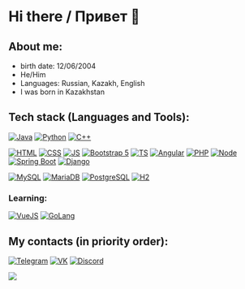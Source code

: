 # Hi there / Привет 👋

## About me:
- birth date: 12/06/2004
- He/Him
- Languages: Russian, Kazakh, English
- I was born in Kazakhstan

## Tech stack (Languages and Tools):

<a href="https://java.com/"><img alt="Java" src="https://img.shields.io/badge/Java-ED8B00?style=for-the-badge&logo=openjdk&logoColor=white"/></a> <a href="https://www.python.org/"><img alt="Python" src="https://img.shields.io/badge/Python-3776AB?style=for-the-badge&logo=python&logoColor=white"/></a> <a href="https://isocpp.org/"><img alt="C++" src="https://img.shields.io/badge/C%2B%2B-00599C?style=for-the-badge&logo=c%2B%2B&logoColor=white"/></a>

<a href="https://www.w3.org/html/"><img alt="HTML" src="https://img.shields.io/badge/HTML-239120?style=for-the-badge&logo=html5&logoColor=white"/></a> <a href="https://www.w3.org/Style/CSS/"><img alt="CSS" src="https://img.shields.io/badge/CSS-239120?&style=for-the-badge&logo=css3&logoColor=white"/></a> <a href="https://ecma-international.org/publications-and-standards/standards/ecma-262/"><img alt="JS" src="https://img.shields.io/badge/JavaScript-F7DF1E?style=for-the-badge&logo=javascript&logoColor=black"/></a> <a href="https://getbootstrap.com/"><img alt="Bootstrap 5" src="https://img.shields.io/badge/Bootstrap-563D7C?style=for-the-badge&logo=bootstrap&logoColor=white"/></a> <a href="https://www.typescriptlang.org/"><img alt="TS" src="https://img.shields.io/badge/TypeScript-007ACC?style=for-the-badge&logo=typescript&logoColor=white"/></a> <a href="https://angular.io/"><img alt="Angular" src="https://img.shields.io/badge/Angular-DD0031?style=for-the-badge&logo=angular&logoColor=white"/></a> <a href="https://www.php.net/"><img alt="PHP" src="https://img.shields.io/badge/PHP-777BB4?style=for-the-badge&logo=php&logoColor=white"/></a> <a href="https://nodejs.org/"><img alt="Node" src="https://img.shields.io/badge/Node.js-43853D?style=for-the-badge&logo=node.js&logoColor=white"/></a> <a href="https://spring.io/projects/spring-boot/"><img alt="Spring Boot" src="https://img.shields.io/badge/Spring%20Boot-6DB33F?style=for-the-badge&logo=spring&logoColor=white"/></a> <a href="https://www.djangoproject.com/"><img alt="Django" src="https://img.shields.io/badge/Django-092E20?style=for-the-badge&logo=django&logoColor=white"/></a>

<a href="https://www.mysql.com/"><img alt="MySQL" src="https://img.shields.io/badge/MySQL-00000F?style=for-the-badge&logo=mysql&logoColor=white"/></a> <a href="https://mariadb.com/"><img alt="MariaDB" src="https://img.shields.io/badge/MariaDB-003545?style=for-the-badge&logo=mariadb&logoColor=white"/></a> <a href="https://www.postgresql.org/"><img alt="PostgreSQL" src="https://img.shields.io/badge/PostgreSQL-316192?style=for-the-badge&logo=postgresql&logoColor=white"/></a> <a href="https://www.h2database.com/"><img alt="H2" src="https://img.shields.io/badge/H2-018bff?style=for-the-badge&logo=h2&logoColor=white"/></a>

### Learning:
<a href="https://vuejs.org/"><img alt="VueJS" src="https://img.shields.io/badge/Vue.js-35495E?style=for-the-badge&logo=vue.js&logoColor=4FC08D"/></a> <a href="https://go.dev/"><img alt="GoLang" src="https://img.shields.io/badge/Go-00ADD8?style=for-the-badge&logo=go&logoColor=white"/></a>

## My contacts (in priority order):
<a href="https://t.me/itzHiti"><img alt="Telegram" src="https://img.shields.io/badge/Telegram-2CA5E0?style=for-the-badge&logo=telegram&logoColor=whit"/></a>
<a href="https://vk.com/hitioff"><img alt="VK" src="https://img.shields.io/badge/Vkontakte-0077FF?style=for-the-badge&logo=vk&logoColor=whit"/></a>
<a href="https://itzhiti.github.io/"><img alt="Discord" src="https://img.shields.io/badge/@itzhiti-404EED?style=for-the-badge&logo=discord&logoColor=whit"/></a>

<img src="https://user-images.githubusercontent.com/81374715/192527086-5423ab3a-40c2-4157-a8c2-68751c99e6ea.gif" />

